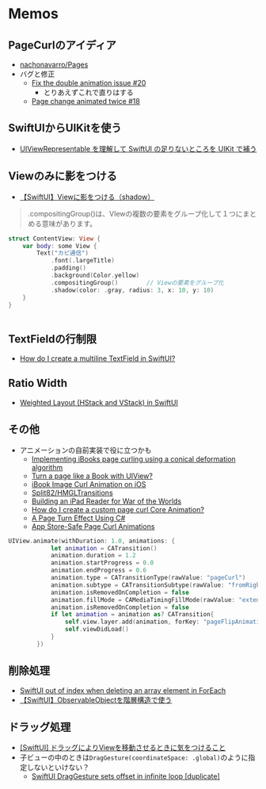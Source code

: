 #  Memos
## PageCurlのアイディア
- [nachonavarro/Pages](https://github.com/nachonavarro/Pages)
- バグと修正
    - [Fix the double animation issue \#20](https://github.com/nachonavarro/Pages/pull/20/files)
        - とりあえずこれで直りはする
    - [Page change animated twice \#18](https://github.com/nachonavarro/Pages/issues/18)

## SwiftUIからUIKitを使う
- [UIViewRepresentable を理解して SwiftUI の足りないところを UIKit で補う](https://qiita.com/maiyama18/items/e36608af7e39f81af01c#coordinator)

## Viewのみに影をつける
- [【SwiftUI】Viewに影をつける（shadow）](https://capibara1969.com/2017/)

>.compositingGroup()は、VIewの複数の要素をグループ化して１つにまとめる意味があります。

```swift 
struct ContentView: View {
    var body: some View {
        Text("カピ通信")
            .font(.largeTitle)
            .padding()
            .background(Color.yellow)
            .compositingGroup()        // Viewの要素をグループ化
            .shadow(color: .gray, radius: 3, x: 10, y: 10)
    }
}
 
```

## TextFieldの行制限
- [How do I create a multiline TextField in SwiftUI?](https://stackoverflow.com/questions/56471973/how-do-i-create-a-multiline-textfield-in-swiftui)

## Ratio Width
- [Weighted Layout \(HStack and VStack\) in SwiftUI](https://swiftuirecipes.com/blog/weighted-layout-hstack-and-vstack-in-swiftui)

## その他
- アニメーションの自前実装で役に立つかも
    - [Implementing iBooks page curling using a conical deformation algorithm](http://wdnuon.blogspot.com/2010/05/implementing-ibooks-page-curling-using.html)
    - [Turn a page like a Book with UIView?](https://stackoverflow.com/questions/477078/turn-a-page-like-a-book-with-uiview)
    - [iBook Image Curl Animation on iOS](https://stackoverflow.com/questions/39222887/ibook-image-curl-animation-on-ios)
    - [Split82/HMGLTransitions](https://github.com/Split82/HMGLTransitions/tree/master/Classes)
    - [Building an iPad Reader for War of the Worlds](https://code.tutsplus.com/tutorials/building-an-ipad-reader-for-emwar-of-the-worldsem--mobile-7406)
    - [How do I create a custom page curl Core Animation?](https://stackoverflow.com/questions/1489061/how-do-i-create-a-custom-page-curl-core-animation)
    - [A Page Turn Effect Using C\#](https://www.codeproject.com/Articles/13202/A-Page-Turn-Effect-Using-C)
    - [App Store\-Safe Page Curl Animations](https://oleb.net/blog/2010/06/app-store-safe-page-curl-animations/)
    
```swift
UIView.animate(withDuration: 1.0, animations: {
            let animation = CATransition()
            animation.duration = 1.2
            animation.startProgress = 0.0
            animation.endProgress = 0.6
            animation.type = CATransitionType(rawValue: "pageCurl")
            animation.subtype = CATransitionSubtype(rawValue: "fromRight")
            animation.isRemovedOnCompletion = false
            animation.fillMode = CAMediaTimingFillMode(rawValue: "extended")
            animation.isRemovedOnCompletion = false
            if let animation = animation as? CATransition{
                self.view.layer.add(animation, forKey: "pageFlipAnimation")
                self.viewDidLoad()
            }
        })
```

## 削除処理
- [SwiftUI out of index when deleting an array element in ForEach](https://stackoverflow.com/questions/61430999/swiftui-out-of-index-when-deleting-an-array-element-in-foreach)
- [【SwiftUI】ObservableObjectを階層構造で使う](https://capibara1969.com/3598/)

## ドラッグ処理
- [\[SwiftUI\] ドラッグによりViewを移動させるときに気をつけること](https://software.small-desk.com/development/2020/05/18/tips-swiftui-viewdrag/)
- 子ビューの中のときは`DragGesture(coordinateSpace: .global)`のように指定しないといけない？
    - [SwiftUI DragGesture sets offset in infinite loop \[duplicate\]](https://stackoverflow.com/questions/69563958/swiftui-draggesture-sets-offset-in-infinite-loop)

